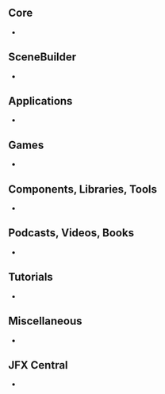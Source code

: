 ## Core

* 

## SceneBuilder

* 

## Applications

* 

## Games

* 

## Components, Libraries, Tools

*

## Podcasts, Videos, Books

*

## Tutorials

*

## Miscellaneous

*

## JFX Central

* 
